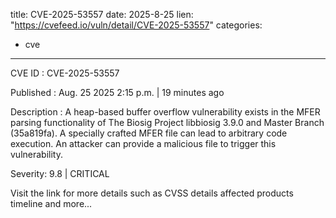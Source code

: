  
title: CVE-2025-53557
date: 2025-8-25
lien: "https://cvefeed.io/vuln/detail/CVE-2025-53557"
categories:
  - cve
---

CVE ID : CVE-2025-53557

Published :  Aug. 25
2025
2:15 p.m. | 19 minutes ago

Description : A heap-based buffer overflow vulnerability exists in the MFER parsing functionality of The Biosig Project libbiosig 3.9.0 and Master Branch (35a819fa). A specially crafted MFER file can lead to arbitrary code execution. An attacker can provide a malicious file to trigger this vulnerability.

Severity: 9.8 | CRITICAL

Visit the link for more details
such as CVSS details
affected products
timeline
and more...
